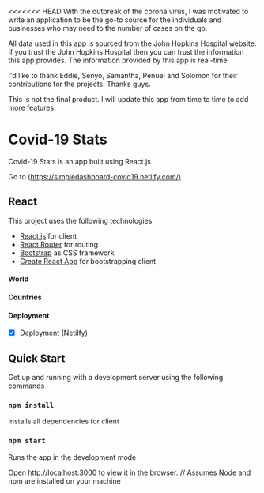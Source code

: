 <<<<<<< HEAD
With the outbreak of the corona virus, I was motivated to write an
application to be the go-to source for the individuals and businesses 
who may need to the number of cases on the go.

All data used in this app is sourced from the John Hopkins Hospital website.
If you trust the John Hopkins Hospital then you can trust the information this app
provides. The information provided by this app is real-time.

I'd like to thank Eddie, Senyo, Samantha, Penuel and Solomon for their contributions
for the projects. Thanks guys.

This is not the final product. I will update this app from time to time to add more
features.

# Covid-19 Stats

Covid-19 Stats is an app built using React.js

Go to [(https://simpledashboard-covid19.netlify.com/)](https://simpledashboard-covid19.netlify.com/)

## React

This project uses the following technologies

- [React.js](https://reactjs.org) for client 
- [React Router](https://reacttraining.com/react-router/) for routing
- [Bootstrap](https://getbootstrap.com/) as CSS framework
- [Create React App](https://github.com/facebook/create-react-app) for bootstrapping client

#### World

#### Countries

#### Deployment

- [x] Deployment (Netilfy)

## Quick Start

Get up and running with a development server using the following commands

### `npm install`

Installs all dependencies for client

### `npm start`

Runs the app in the development mode

Open [http://localhost:3000](http://localhost:3000) to view it in the browser.
// Assumes Node and npm are installed on your machine